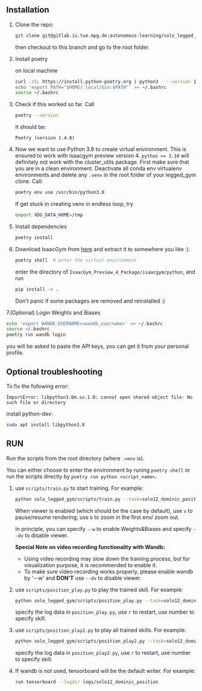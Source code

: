 ## Installation
1. Clone the repo:
    ```bash
    git clone git@gitlab.is.tue.mpg.de:autonomous-learning/solo_legged_gym.git
    ```
    then checkout to this branch and go to the root folder.

2. Install poetry
    
    on local machine
    ```bash
    curl -sSL https://install.python-poetry.org | python3 - --version 1.4.0
    echo 'export PATH="$HOME/.local/bin:$PATH"' >> ~/.bashrc
    source ~/.bashrc 
    ```

3. Check if this worked so far. Call
    ```bash
    poetry --version
    ```
    
    It should be:
    ```
    Poetry (version 1.4.0)
    ```

4. Now we want to use Python 3.8 to create virtual environment. This is ensured to work with isaacgym preview version 4. `python >= 3.10` will definitely not work with the cluster_utils package. First make sure that you are in a clean environment. Deactivate all conda env virtualenv environments and delete any `.venv` in the root folder of your legged_gym clone. Call:
    ```bash
    poetry env use /usr/bin/python3.8
    ```
   
   If get stuck in creating venv in endless loop, try
   ```bash
   export XDG_DATA_HOME=/tmp
   ```
5. Install dependencies 
    ```bash
    poetry install
    ```
6. Download IsaacGym from [here](https://developer.nvidia.com/isaac-gym/download) and extract it to somewhere you like :). 
   ```bash
   poetry shell  # enter the virtual environment
   ```
   enter the directory of `IsaacGym_Preview_4_Package/isaacgym/python`, and run
   ```bash
   pip install -e .
   ```
   Don't panic if some packages are removed and reinstalled :)

7.(Optional) Login Weights and Biases
   ```bash
   echo 'export WANDB_USERNAME=<wandb_username>' >> ~/.bashrc
   source ~/.bashrc 
   poetry run wandb login
   ```
   you will be asked to paste the API keys, you can get it from your personal profile. 

## Optional troubleshooting
   To fix the following error:
   ```
   ImportError: libpython3.8m.so.1.0: cannot open shared object file: No such file or directory
   ```
   install python-dev:
   ```bash
   sudo apt install libpython3.8
   ```

## RUN
Run the scripts from the root directory (where `.venv` is). 

You can either choose to enter the environment by runing `poetry shell` or run the scripts directly by `poetry run python <script_name>`.

1. use `scripts/train.py` to start training.
   For example:
   ```bash 
   python solo_legged_gym/scripts/train.py --task=solo12_dominic_position --w
   ```
   When viewer is enabled (which should be the case by default), use `v` to pause/resume rendering; use `b` to zoom in the first env/ zoom out. 

   In principle, you can specify `--w` to enable Weights&Biases and specify `--dv` to disable viewer.
   
   **Special Note on video recording functionality with Wandb:**
    - Using video recording may slow down the training process, but for visualization purpose, it is recommended to enable it.
    - To make sure video recording works properly, please enable wandb by '--w' and **DON'T** use `--dv` to disable viewer.
2. use `scripts/position_play.py` to play the trained skill. 
   For example:
   ```bash 
   python solo_legged_gym/scripts/position_play.py --task=solo12_dominic_position
   ```
   specify the log data in `position_play.py`, use `r` to restart, use number to specify skill.
3. use `scripts/position_play2.py` to play all trained skills. 
   For example:
   ```bash 
   python solo_legged_gym/scripts/position_play2.py --task=solo12_dominic_position
   ```
   specify the log data in `position_play2.py`, use `r` to restart, use number to specify skill.
4. If wandb is not used, tensorboard will be the default writer. 
   For example:
   ```bash
   run tensorboard --logdir logs/solo12_dominic_position
   ```